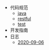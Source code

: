- 代码规范
    - [java](style/java)
    - [restful](style/restful)
    - [test](style/test)
- 开发指南
    <!-- - [命名宝典](doc/naming) -->
- 日志
    - [2020-09-06](style/blog/2020-09-06)